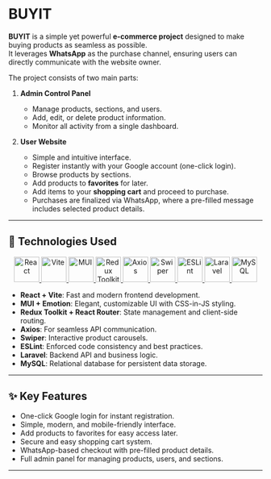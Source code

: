 # BUYIT

**BUYIT** is a simple yet powerful **e-commerce project** designed to make buying products as seamless as possible.  
It leverages **WhatsApp** as the purchase channel, ensuring users can directly communicate with the website owner.

The project consists of two main parts:

1. **Admin Control Panel**

   - Manage products, sections, and users.
   - Add, edit, or delete product information.
   - Monitor all activity from a single dashboard.

2. **User Website**
   - Simple and intuitive interface.
   - Register instantly with your Google account (one-click login).
   - Browse products by sections.
   - Add products to **favorites** for later.
   - Add items to your **shopping cart** and proceed to purchase.
   - Purchases are finalized via WhatsApp, where a pre-filled message includes selected product details.

---

## 🚀 Technologies Used

<div align="center">

<a href="https://react.dev/" target="_blank">
  <img src="https://cdn.jsdelivr.net/gh/devicons/devicon@latest/icons/react/react-original.svg" alt="React" width="50"/>
</a>
<a href="https://vitejs.dev/" target="_blank">
  <img src="https://vitejs.dev/logo.svg" alt="Vite" width="50"/>
</a>
<a href="https://mui.com/" target="_blank">
  <img src="https://raw.githubusercontent.com/mui/material-ui/master/docs/public/static/logo.svg" alt="MUI" width="50"/>
</a>
<a href="https://redux-toolkit.js.org/" target="_blank">
  <img src="https://cdn.jsdelivr.net/gh/devicons/devicon@latest/icons/redux/redux-original.svg" alt="Redux Toolkit" width="50"/>
</a>
<a href="https://axios-http.com/" target="_blank">
  <img src="https://axios-http.com/assets/logo.svg" alt="Axios" width="50"/>
</a>
<a href="https://swiperjs.com/" target="_blank">
  <img src="https://swiperjs.com/images/swiper-logo.svg" alt="Swiper" width="50"/>
</a>
<a href="https://eslint.org/" target="_blank">
  <img src="https://cdn.jsdelivr.net/gh/devicons/devicon@latest/icons/eslint/eslint-original.svg" alt="ESLint" width="50"/>
</a>
<a href="https://laravel.com/" target="_blank">
  <img src="https://cdn.jsdelivr.net/gh/devicons/devicon@latest/icons/laravel/laravel-original.svg" alt="Laravel" width="50"/>
</a>
<a href="https://www.mysql.com/" target="_blank">
  <img src="https://cdn.jsdelivr.net/gh/devicons/devicon@latest/icons/mysql/mysql-original.svg" alt="MySQL" width="50"/>
</a>

</div>

- **React + Vite**: Fast and modern frontend development.
- **MUI + Emotion**: Elegant, customizable UI with CSS-in-JS styling.
- **Redux Toolkit + React Router**: State management and client-side routing.
- **Axios**: For seamless API communication.
- **Swiper**: Interactive product carousels.
- **ESLint**: Enforced code consistency and best practices.
- **Laravel**: Backend API and business logic.
- **MySQL**: Relational database for persistent data storage.

---

## ✨ Key Features

- One-click Google login for instant registration.
- Simple, modern, and mobile-friendly interface.
- Add products to favorites for easy access later.
- Secure and easy shopping cart system.
- WhatsApp-based checkout with pre-filled product details.
- Full admin panel for managing products, users, and sections.

---
